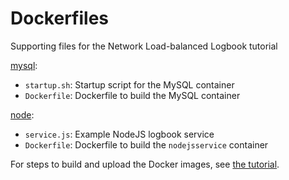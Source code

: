 # Dockerfiles

Supporting files for the Network Load-balanced Logbook tutorial

[mysql](mysql):
* `startup.sh`: Startup script for the MySQL container
* `Dockerfile`: Dockerfile to build the MySQL container

[node](node):
* `service.js`: Example NodeJS logbook service 
* `Dockerfile`: Dockerfile to build the `nodejsservice` container

For steps to build and upload the Docker images, see [the tutorial](https://cloud.google.com/deployment-manager/docs/create-advanced-deployment#create_docker_images).
